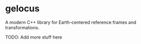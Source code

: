 # gelocus

A modern C++ library for Earth-centered reference frames and transformations.

TODO: Add more stuff here
